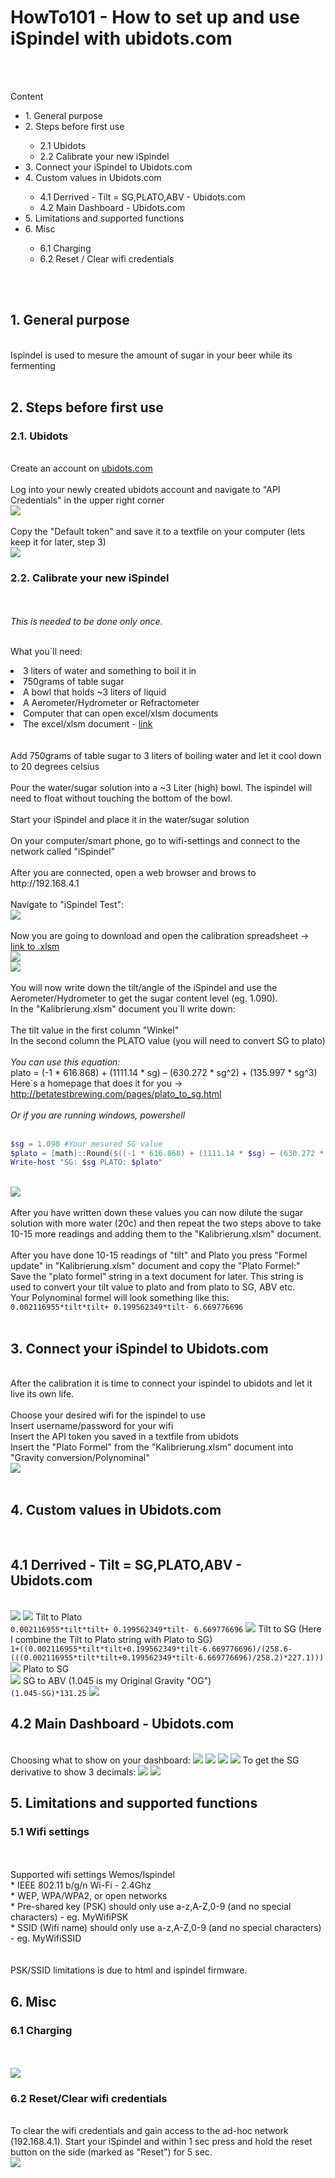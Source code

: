 <h1>HowTo101 - How to set up and use iSpindel with ubidots.com</h1>
</br>
</br>

Content


<ul>
  <li>1. General purpose </li>
  <li>2. Steps before first use</li>
      <ul>
        <li>2.1 Ubidots</li>
        <li>2.2 Calibrate your new iSpindel</li>
      </ul>  
  <li>3. Connect your iSpindel to Ubidots.com</li>  
  <li>4. Custom values in Ubidots.com</li>
      <ul>
        <li>4.1 Derrived - Tilt = SG,PLATO,ABV - Ubidots.com</li>
        <li>4.2 Main Dashboard - Ubidots.com</li>
      </ul>
  <li>5. Limitations and supported functions</li>
  <li>6. Misc</li>
      <ul>
        <li>6.1 Charging</li>
        <li>6.2 Reset / Clear wifi credentials</li>
      </ul>
</ul>

</br>
</br>



<h2>1. General purpose</h2></br>
Ispindel is used to mesure the amount of sugar in your beer while its fermenting
</br>
</br>



<h2>2. Steps before first use</h/2></br>
<h3>2.1. Ubidots</h3>
</br>
Create an account on <a href='https://www.ubidots.com'>ubidots.com</a></br>
</br>
Log into your newly created ubidots account and navigate to "API Credentials" in the upper right corner
</br>
<img src='/IMG/ubidots_api_01.PNG'>
</br>
</br>
Copy the "Default token" and save it to a textfile on your computer (lets keep it for later, step 3)
</br>
<img src='/IMG/ubidots_api_02.PNG'>
</br>



<h3>2.2. Calibrate your new iSpindel</h3></br>
</br>
<i>This is needed to be done only once.</i>
</br>
</br>


<lu>What you´ll need:
  <li>3 liters of water and something to boil it in</li>
  <li>750grams of table sugar</li>
  <li>A bowl that holds ~3 liters of liquid</li>
  <li>A Aerometer/Hydrometer or Refractometer</li>
  <li>Computer that can open excel/xlsm documents</li>
  <li>The excel/xlsm document - <a href='https://github.com/universam1/iSpindel/blob/master/docs/Kalibrierung.xlsm'>link</a></li>
</lu>


</br>
</br>
Add 750grams of table sugar to 3 liters of boiling water and let it cool down to 20 degrees celsius
</br></br>
Pour the water/sugar solution into a ~3 Liter (high) bowl. The ispindel will need to float without touching the bottom of the bowl.
</br></br>
Start your iSpindel and place it in the water/sugar solution
</br></br>
On your computer/smart phone, go to wifi-settings and connect to the network called "iSpindel"
</br></br>
After you are connected, open a web browser and brows to http://192.168.4.1
</br></br>
Navigate to "iSpindel Test":
</br>
<img src='/IMG/ispindel_test_screen.PNG'>
</br>
</br>
Now you are going to download and open the calibration spreadsheet -> <a href='https://github.com/universam1/iSpindel/blob/master/docs/Kalibrierung.xlsm'>link to .xlsm</a>
</br>
<img src='/IMG/download_xlsm.PNG'>
</br>
<img src='/IMG/calibration_xlsm.PNG'>
</br>
</br>
You will now write down the tilt/angle of the iSpindel and use the Aerometer/Hydrometer to get the sugar content level (eg. 1.090).
</br>
In the "Kalibrierung.xlsm" document you´ll write down:
</br>
</br>
The tilt value in the first column "Winkel"
</br>
In the second column the PLATO value (you will need to convert SG to plato)
</br>
</br>
<i>You can use this equation:</i>
</br>
plato = (-1 * 616.868) + (1111.14 * sg) – (630.272 * sg^2) + (135.997 * sg^3)
</br>
Here´s a homepage that does it for you -> <a href='http://betatestbrewing.com/pages/plato_to_sg.html'>http://betatestbrewing.com/pages/plato_to_sg.html</a>

</br>
</br>
<i>Or if you are running windows, powershell</i></br>
</br>

```powershell
$sg = 1.090 #Your mesured SG value
$plato = [math]::Round($((-1 * 616.868) + (1111.14 * $sg) – (630.272 * ($sg*$sg)) + (135.997 * ($sg*$sg*$sg))),1)
Write-host "SG: $sg PLATO: $plato"
```
</br>
<img src='/IMG/powershell_plato.PNG'>
</br>
</br>
After you have written down these values you can now dilute the sugar solution with more water (20c) and then repeat the two steps above to take 10-15 more readings and adding them to the "Kalibrierung.xlsm" document.
</br>
</br>
After you have done 10-15 readings of "tilt" and Plato you press "Formel update" in "Kalibrierung.xlsm" document and copy the "Plato Formel:"
</br>
Save the "plato formel" string in a text document for later. This string is used to convert your tilt value to plato and from plato to SG, ABV etc.
</br>
Your Polynominal formel will look something like this: <code>0.002116955*tilt*tilt+ 0.199562349*tilt- 6.669776696</code>
</br>
</br>



<h2>3. Connect your iSpindel to Ubidots.com</h2>
</br>
After the calibration it is time to connect your ispindel to ubidots and let it live its own life.
</br>
</br>
Choose your desired wifi for the ispindel to use
</br>
Insert username/password for your wifi
</br>
Insert the API token you saved in a textfile from ubidots
</br>
Insert the "Plato Formel" from the "Kalibrierung.xlsm" document into "Gravity conversion/Polynominal"
</br>
<img src='/IMG/ispindel_connect_ubidots.PNG'>
</br>
</br>



<h2>4. Custom values in Ubidots.com</h2>
</br>


<h2>4.1 Derrived - Tilt = SG,PLATO,ABV - Ubidots.com</h2>
</br>
<img src='/IMG/ubidots_device.PNG'>
<img src='/IMG/ubidots_derrived.PNG'>
Tilt to Plato</br>
<code>0.002116955*tilt*tilt+ 0.199562349*tilt- 6.669776696</code>
<img src='/IMG/ubidots_Tilt_to_Plato.PNG'>
Tilt to SG (Here I combine the Tilt to Plato string with Plato to SG)</br>
<code>1+((0.002116955*tilt*tilt+0.199562349*tilt-6.669776696)/(258.6-(((0.002116955*tilt*tilt+0.199562349*tilt-6.669776696)/258.2)*227.1)))</code>
<img src='/IMG/ubidots_Tilt_to_SG.PNG'>
Plato to SG</br>
<code></code>
<img src='/IMG/ubidots_PLATO_to_SG.png'>
SG to ABV (1.045 is my Original Gravity "OG")</br>
<code>(1.045-SG)*131.25</code>
<img src='/IMG/ubidots_SG_to_ABV.PNG'>


</br>
<h2>4.2 Main Dashboard - Ubidots.com</h2>
</br>
Choosing what to show on your dashboard:
<img src='/IMG/ubidots_Dashboard.PNG'>
<img src='/IMG/ubidots_Dashboard_02.PNG'>
<img src='/IMG/ubidots_Dashboard_03.PNG'>
<img src='/IMG/ubidots_Dashboard_04.PNG'>
To get the SG derivative to show 3 decimals:
<img src='/IMG/ubidots_Dashboard_05.PNG'>
<img src='/IMG/ubidots_Dashboard_06.PNG'>


<h2>5. Limitations and supported functions</h2>

<h3>5.1 Wifi settings</h3>
</br></br>
Supported wifi settings Wemos/Ispindel
</br>
* IEEE 802.11 b/g/n Wi-Fi - 2.4Ghz</br>
* WEP, WPA/WPA2, or open networks</br>
* Pre-shared key (PSK) should only use a-z,A-Z,0-9 (and no special characters) - eg. MyWifiPSK</br>
* SSID (Wifi name) should only use a-z,A-Z,0-9 (and no special characters) - eg. MyWifiSSID</br>
</br>
</br>
PSK/SSID limitations is due to html and ispindel firmware.



<h2>6. Misc</h2>

<h3>6.1 Charging</h3>
</br>
</br>
<img src='/IMG/charge_usb.PNG'>
</br>

<h3>6.2 Reset/Clear wifi credentials</h3>
</br>
To clear the wifi credentials and gain access to the ad-hoc network (192.168.4.1). Start your iSpindel and within 1 sec press and hold the reset button on the side (marked as "Reset") for 5 sec.
</br>
<img src='/IMG/reset_button.PNG'>
</br>
